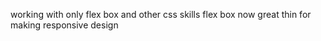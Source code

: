 working with only flex box and other css skills 
flex box now great thin for making responsive design
